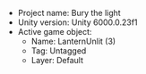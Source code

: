 <!-- UNITY CODE ASSIST INSTRUCTIONS START -->
- Project name: Bury the light
- Unity version: Unity 6000.0.23f1
- Active game object:
  - Name: LanternUnlit (3)
  - Tag: Untagged
  - Layer: Default
<!-- UNITY CODE ASSIST INSTRUCTIONS END -->